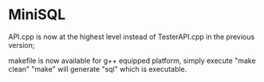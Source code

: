 MiniSQL
=======
API.cpp is now at the highest level instead of TesterAPI.cpp in the previous version;

makefile is now available for g++ equipped platform, simply execute "make clean" "make" will generate "sql" which is executable.
